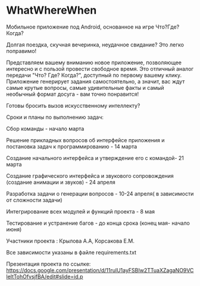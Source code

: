 # WhatWhereWhen
Мобильное приложение под Android, основанное на игре Что?Где?Когда?

Долгая поездка, скучная вечеринка, неудачное свидание? Это легко поправимо!

Представляем вашему вниманию новое приложение, позволяющее интересно и с пользой провести свободное время. Это отличный аналог передачи "Что? Где? Когда?", доступный по первому вашему клику. Приложение генерирует задания самостоятельно, а значит, вас ждут самые крутые вопросы, самые удивительные факты и самый необычный формат досуга - вам точно понравится!

Готовы бросить вызов искусственному интеллекту?

Сроки и планы по выполнению задач:

Сбор команды  - начало марта

Решение прикладных вопросов об интерфейсе приложения и постановка задач к программированию - 14 марта

Создание начального интерфейса и утверждение его с командой- 21 марта

Создание графического интерфейса и звукового сопровождения (создание анимации и звуков) - 24 апреля

Разработка задачи о генерации вопросов - 10-24 апреля( в зависимости от сложности задачи)

Интегрирование всех модулей и функций проекта - 8 мая

Тестирование и устранение багов - до конца срока (конец мая- начало июня)


Участники проекта : Крылова А.А, Корсакова Е.М.

Все зависимости указаны в файле requirements.txt

Презентация проекта по ссылке: https://docs.google.com/presentation/d/11rulU1ayFSBIw2TTuaXZagaNO9VCleItTohOfvsjfBA/edit#slide=id.p 
